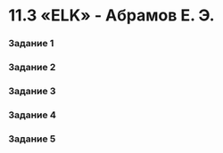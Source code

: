 # 11.3 «ELK» - Абрамов Е. Э.

### Задание 1



### Задание 2


### Задание 3


### Задание 4


### Задание 5

